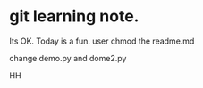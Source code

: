 # git learning note.

Its OK.
Today is a fun.
user chmod the readme.md

change demo.py and dome2.py


HH
